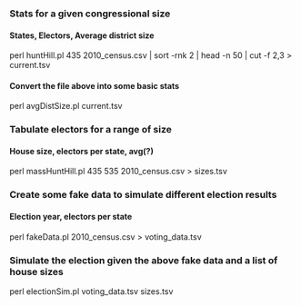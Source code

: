 ### Stats for a given congressional size

#### States, Electors, Average district size
perl huntHill.pl 435 2010_census.csv | sort -rnk 2 | head -n 50 | cut -f 2,3 > current.tsv 

#### Convert the file above into some basic stats
perl avgDistSize.pl current.tsv


### Tabulate electors for a range of size
#### House size, electors per state, avg(?)
perl massHuntHill.pl 435 535 2010_census.csv > sizes.tsv


### Create some fake data to simulate different election results
#### Election year, electors per state
perl fakeData.pl 2010_census.csv > voting_data.tsv

### Simulate the election given the above fake data and a list of house sizes
perl electionSim.pl voting_data.tsv sizes.tsv
